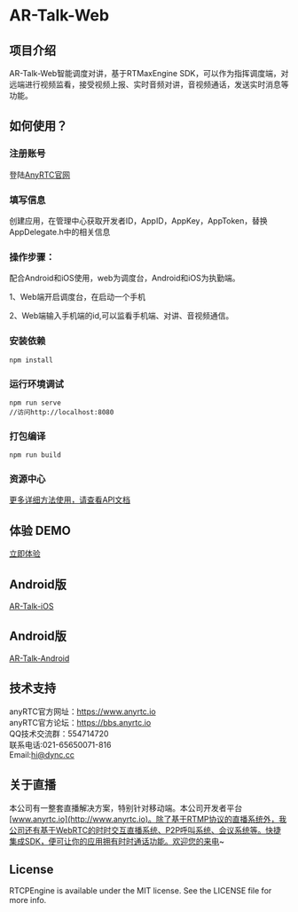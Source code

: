 # AR-Talk-Web

## 项目介绍

AR-Talk-Web智能调度对讲，基于RTMaxEngine SDK，可以作为指挥调度端，对远端进行视频监看，接受视频上报、实时音频对讲，音视频通话，发送实时消息等功能。</br>

## 如何使用？

### 注册账号
登陆[AnyRTC官网](https://www.anyrtc.io/)

### 填写信息
创建应用，在管理中心获取开发者ID，AppID，AppKey，AppToken，替换AppDelegate.h中的相关信息

### 操作步骤：
配合Android和iOS使用，web为调度台，Android和iOS为执勤端。

1、Web端开启调度台，在启动一个手机</br>

2、Web端输入手机端的id,可以监看手机端、对讲、音视频通信。</br>

### 安装依赖
```
npm install
```

### 运行环境调试
```
npm run serve
//访问http://localhost:8080
```

### 打包编译
```
npm run build
```

### 资源中心

[更多详细方法使用，请查看API文档](https://www.anyrtc.io/resoure)

## 体验 DEMO
[立即体验](https://ar.teameeting.cn/)

## Android版

[AR-Talk-iOS](https://github.com/anyRTC/AR-Talk-iOS)

## Android版

[AR-Talk-Android](https://github.com/anyRTC/AR-Talk-Android)

## 技术支持
anyRTC官方网址：https://www.anyrtc.io </br>
anyRTC官方论坛：https://bbs.anyrtc.io </br>
QQ技术交流群：554714720 </br>
联系电话:021-65650071-816 </br>
Email:hi@dync.cc </br>

## 关于直播
本公司有一整套直播解决方案，特别针对移动端。本公司开发者平台[www.anyrtc.io](http://www.anyrtc.io)。除了基于RTMP协议的直播系统外，我公司还有基于WebRTC的时时交互直播系统、P2P呼叫系统、会议系统等。快捷集成SDK，便可让你的应用拥有时时通话功能。欢迎您的来电~

## License

RTCPEngine is available under the MIT license. See the LICENSE file for more info.
